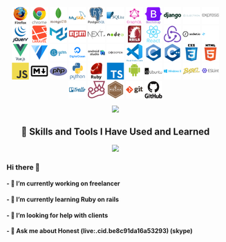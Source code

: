 <p align="center">
  <img src="https://github.com/devicons/devicon/blob/master/icons/firefox/firefox-original-wordmark.svg" width="40"/>
  <img src="https://github.com/devicons/devicon/blob/master/icons/chrome/chrome-original-wordmark.svg" width="40"/>
  <img src="https://github.com/devicons/devicon/blob/master/icons/mongodb/mongodb-original-wordmark.svg" width="40"/>
  <img src="https://github.com/devicons/devicon/blob/master/icons/mysql/mysql-original-wordmark.svg" width="40"/>
  <img src="https://github.com/devicons/devicon/blob/master/icons/postgresql/postgresql-original-wordmark.svg" width="40"/>
  <img src="https://github.com/devicons/devicon/blob/master/icons/sqlite/sqlite-original-wordmark.svg" width="40"/>
  <img src="https://github.com/devicons/devicon/blob/master/icons/graphql/graphql-plain-wordmark.svg" width="40"/>
  <img src="https://github.com/devicons/devicon/blob/master/icons/bootstrap/bootstrap-original-wordmark.svg" width="40"/>
  <img src="https://github.com/devicons/devicon/blob/master/icons/django/django-plain-wordmark.svg" width="40"/>
  <img src="https://github.com/devicons/devicon/blob/master/icons/electron/electron-original-wordmark.svg" width="40"/>
  <img src="https://github.com/devicons/devicon/blob/master/icons/express/express-original-wordmark.svg" width="40"/>
  <img src="https://github.com/devicons/devicon/blob/master/icons/jquery/jquery-original-wordmark.svg" width="40"/>
  <img src="https://github.com/devicons/devicon/blob/master/icons/laravel/laravel-plain-wordmark.svg" width="40"/>
  <img src="https://github.com/devicons/devicon/blob/master/icons/materialui/materialui-original.svg" width="40"/>
  <img src="https://github.com/devicons/devicon/blob/master/icons/npm/npm-original-wordmark.svg" width="40"/>
  <img src="https://github.com/devicons/devicon/blob/master/icons/nextjs/nextjs-original-wordmark.svg" width="40"/>
  <img src="https://github.com/devicons/devicon/blob/master/icons/nodejs/nodejs-original-wordmark.svg" width="40"/>
  <img src="https://github.com/devicons/devicon/blob/master/icons/rails/rails-original-wordmark.svg" width="40"/>
  <img src="https://github.com/devicons/devicon/blob/master/icons/react/react-original-wordmark.svg" width="40"/>
  <img src="https://github.com/devicons/devicon/blob/master/icons/redux/redux-original.svg" width="40"/>
  <img src="https://github.com/devicons/devicon/blob/master/icons/socketio/socketio-original-wordmark.svg" width="40"/>
  <img src="https://github.com/devicons/devicon/blob/master/icons/tailwindcss/tailwindcss-original-wordmark.svg" width="40"/>
  <img src="https://github.com/devicons/devicon/blob/master/icons/vuejs/vuejs-original-wordmark.svg" width="40"/>
  <img src="https://github.com/devicons/devicon/blob/master/icons/vuetify/vuetify-original.svg" width="40"/>
  <img src="https://github.com/devicons/devicon/blob/master/icons/yarn/yarn-original-wordmark.svg" width="40"/>
  <img src="https://github.com/devicons/devicon/blob/master/icons/digitalocean/digitalocean-original-wordmark.svg" width="40"/>
  <img src="https://github.com/devicons/devicon/blob/master/icons/androidstudio/androidstudio-original-wordmark.svg" width="40"/>
  <img src="https://github.com/devicons/devicon/blob/master/icons/codepen/codepen-original-wordmark.svg" width="40"/>
  <img src="https://github.com/devicons/devicon/blob/master/icons/vscode/vscode-original-wordmark.svg" width="40"/>
  <img src="https://github.com/devicons/devicon/blob/master/icons/c/c-original.svg" width="40"/>
  <img src="https://github.com/devicons/devicon/blob/master/icons/cplusplus/cplusplus-original.svg" width="40"/>
  <img src="https://github.com/devicons/devicon/blob/master/icons/css3/css3-original-wordmark.svg" width="40"/>
  <img src="https://github.com/devicons/devicon/blob/master/icons/html5/html5-original-wordmark.svg" width="40"/>
  <img src="https://github.com/devicons/devicon/blob/master/icons/javascript/javascript-original.svg" width="40"/>
  <img src="https://github.com/devicons/devicon/blob/master/icons/markdown/markdown-original.svg" width="40"/>
  <img src="https://github.com/devicons/devicon/blob/master/icons/php/php-original.svg" width="40"/>
  <img src="https://github.com/devicons/devicon/blob/master/icons/python/python-original-wordmark.svg" width="40"/>
  <img src="https://github.com/devicons/devicon/blob/master/icons/ruby/ruby-original-wordmark.svg" width="40"/>
  <img src="https://github.com/devicons/devicon/blob/master/icons/typescript/typescript-original.svg" width="40"/>
  <img src="https://github.com/devicons/devicon/blob/master/icons/android/android-original-wordmark.svg" width="40"/>
  <img src="https://github.com/devicons/devicon/blob/master/icons/ubuntu/ubuntu-plain-wordmark.svg" width="40"/>
  <img src="https://github.com/devicons/devicon/blob/master/icons/windows8/windows8-original-wordmark.svg" width="40"/>
  <img src="https://github.com/devicons/devicon/blob/master/icons/babel/babel-original.svg" width="40"/>
  <img src="https://github.com/devicons/devicon/blob/master/icons/eslint/eslint-original-wordmark.svg" width="40"/>
  <img src="https://github.com/devicons/devicon/blob/master/icons/trello/trello-plain-wordmark.svg" width="40"/>
  <img src="https://github.com/devicons/devicon/blob/master/icons/jest/jest-plain.svg" width="40"/>
  <img src="https://github.com/devicons/devicon/blob/master/icons/mocha/mocha-plain.svg" width="40"/>
  <img src="https://github.com/devicons/devicon/blob/master/icons/git/git-original-wordmark.svg" width="40"/>
  <img src="https://github.com/devicons/devicon/blob/master/icons/github/github-original-wordmark.svg" width="40"/>
</p>

<!-- 
<p align="center">
  <a href="https://codepen.io/yellowflash2041">
    <img src="https://img.shields.io/badge/Codepen-000000?logo=codepen"/>
  </a>
  <a href="https://www.freecodecamp.org/yellowflash2041">
    <img src="https://img.shields.io/badge/Freecodecamp-%23123.svg?&logo=freecodecamp"/>
  </a>
  <a href="https://join.skype.com/invite/wakJJYn0KpVO">
    <img src="https://img.shields.io/badge/Skype-%2300AFF0.svg?logo=Skype&logoColor=white"/>
  </a>
  <a href="https://t.me/yellowflash2041">
    <img src="https://img.shields.io/badge/Telegram-2CA5E0?logo=telegram"/>
  </a>
  <img src="https://img.shields.io/badge/Discord-%235865F2.svg?logo=discord&logoColor=white"/>
</p> 
-->

<p align="center">
  <a href="https://Belt.yellowflash2041.repl.co">
    <img src="https://user-images.githubusercontent.com/110062591/199593953-c3fe6b61-9333-43b0-ace6-c64f3df47705.gif" />
  </a>
</p>

<h2 align="center">🚀 Skills and Tools I Have Used and Learned</h2>

<p align="center">
  <a href="https://Rasengan.yellowflash2041.repl.co">
    <img src="https://user-images.githubusercontent.com/110062591/199664030-9e8cb78a-e462-4368-995a-a792a1c0ed69.gif" />
  </a>
</p>


### Hi there 👋

<!--
**Honest0/Honest0** is a ✨ _special_ ✨ repository because its `README.md` (this file) appears on your GitHub profile.
Here are some ideas to get you started:
-->

#### - 🔭 I’m currently working on freelancer
#### - 🌱 I’m currently learning Ruby on rails
#### - 🤔 I’m looking for help with clients
#### - 💬 Ask me about Honest (live:.cid.be8c91da16a53293) (skype)


